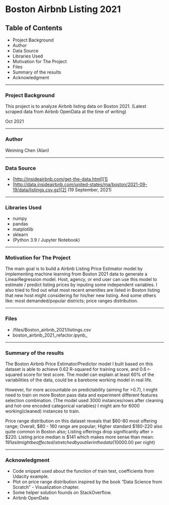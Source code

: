 # Boston Airbnb Listing 2021

## Table of Contents
- Project Background
- Author
- Data Source
- Libraries Used
- Motivation for The Project
- Files
- Summary of the results
- Acknowledgment

---- 

### Project Background
This project is to analyze Airbnb listing data on Boston 2021. (Latest scraped data from Airbnb OpenData at the time of writing)

Oct 2021

---- 

### Author
Weiming Chen (Alan)

---- 

### Data Source
- [http://insideairbnb.com/get-the-data.html][1]
- [http://data.insideairbnb.com/united-states/ma/boston/2021-09-19/data/listings.csv.gz][2] (19 September, 2021)

---- 

### Libraries Used
- numpy
- pandas
- matplotlib
- sklearn
- (Python 3.9 / Jupyter Notebook)

---- 

### Motivation for The Project
The main goal is to build a Airbnb Listing Price Estimator model by implementing machine learning from Boston 2021 data to generate a LinearRegression model. 
Host, agency, or end user can use this model to estimate / predict  listing prices by inputing some independent variables. 
I also tried to find out what most recent amenities are listed in Boston listing that new host might considering for his/her new listing. And some others like: most demanded/popular districts; price ranges distribution.

---- 

### Files
- /files/Boston_airbnb_2021/listings.csv
- boston_airbnb_2021_refactor.ipynb_

---- 

### Summary of the results

The Boston Airbnb Price Estimator/Predictor model I built based on this dataset is able to achieve 0.62 R-squared for training score, and 0.6 r-squared score for test score. The model can explain at least 60% of the variabilities of the data, could be a barebone working model in real life. 

However, for more accountable on predictability (aiming for \>0.7), I might need to train on more Boston pass data and experiment different features selection combination. (The model used 3000 instances/rows after cleaning and hot-one encoded categorical variables) I might aim for 6000 working(cleaned) instances to train. 

Price range distribution on this dataset reveals that 
$60-80 most offering range;
Overall, $80 - 160 range are popular;
Higher standard $180-220 also quite common in Boston also; 
Listing offerings drop significantly  after \> $220. 
Listing price median is $141 which makes more sense than mean: $191 as it might be affected/stretched by outlier in the data ($10000.00 per night)

---- 

### Acknowledgment
- Code snippet used about the function of train test, coefficients from Udacity example. 
- Plot on price range distribution inspired by the book “Data Science from Scratch” - Visualization chapter. 
- Some helper solution founds on StackOverflow. 
- Airbnb OpenData

[1]:	http://insideairbnb.com/get-the-data.html
[2]:	http://data.insideairbnb.com/united-states/ma/boston/2021-09-19/data/listings.csv.gz